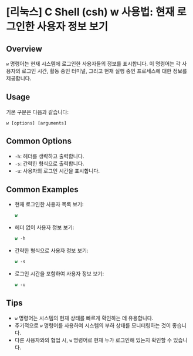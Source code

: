 # [리눅스] C Shell (csh) w 사용법: 현재 로그인한 사용자 정보 보기

## Overview
`w` 명령어는 현재 시스템에 로그인한 사용자들의 정보를 표시합니다. 이 명령어는 각 사용자의 로그인 시간, 활동 중인 터미널, 그리고 현재 실행 중인 프로세스에 대한 정보를 제공합니다.

## Usage
기본 구문은 다음과 같습니다:
```
w [options] [arguments]
```

## Common Options
- `-h`: 헤더를 생략하고 출력합니다.
- `-s`: 간략한 형식으로 출력합니다.
- `-u`: 사용자의 로그인 시간을 표시합니다.

## Common Examples
- 현재 로그인한 사용자 목록 보기:
  ```csh
  w
  ```

- 헤더 없이 사용자 정보 보기:
  ```csh
  w -h
  ```

- 간략한 형식으로 사용자 정보 보기:
  ```csh
  w -s
  ```

- 로그인 시간을 포함하여 사용자 정보 보기:
  ```csh
  w -u
  ```

## Tips
- `w` 명령어는 시스템의 현재 상태를 빠르게 확인하는 데 유용합니다.
- 주기적으로 `w` 명령어를 사용하여 시스템의 부하 상태를 모니터링하는 것이 좋습니다.
- 다른 사용자와의 협업 시, `w` 명령어로 현재 누가 로그인해 있는지 확인할 수 있습니다.